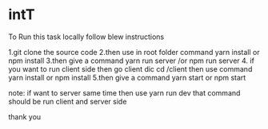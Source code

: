 # intT

To Run this task locally follow blew instructions 

1.git clone the source code 
2.then use in root folder command yarn install or npm install
3.then give a command yarn run server /or npm run server 
4. if you want to run client side then go client dic cd /client then use command yarn install or npm install 
5.then give a command yarn start or npm start

note: if want to server same time then use yarn run dev that command should be run client and server side

thank you 
